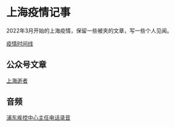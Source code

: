 # 上海疫情记事

2022年3月开始的上海疫情，保留一些被夹的文章，写一些个人见闻。

[疫情时间线](疫情时间线.md)

## 公众号文章
[上海逝者](公众号/上海逝者-公众号文章.md)

## 音频
[浦东疾控中心主任电话录音](音频/浦东疾控中心主任电话录音.mp3)